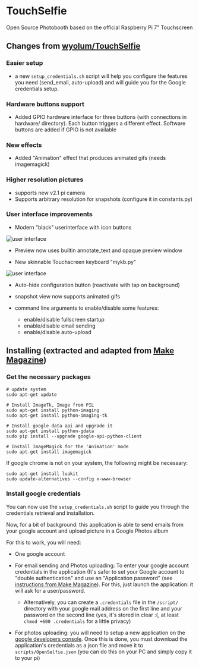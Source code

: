 # TouchSelfie
Open Source Photobooth based on the official Raspberry Pi 7" Touchscreen


## Changes from [wyolum/TouchSelfie](https://github.com/wyolum/TouchSelfie)

### Easier setup
- a new `setup_credentials.sh` script will help you configure the features you need (send_email, auto-upload) and will guide you for the Google credentials setup.

### Hardware buttons support
- Added GPIO hardware interface for three buttons (with connections in hardware/ directory). Each button triggers a different effect. Software buttons are added if GPIO is not available

### New effects
- Added "Animation" effect that produces animated gifs (needs imagemagick)

### Higher resolution pictures
- supports new v2.1 pi camera
- Supports arbitrary resolution for snapshots (configure it in constants.py)

### User interface improvements

- Modern "black" userinterface with icon buttons

![user interface](/laurentalacoque/TouchSelfie/blob/master/screenshots/new_user_interface.jpg?raw=true)

- Preview now uses builtin annotate_text and opaque preview window

- New skinnable Touchscreen keyboard "mykb.py"

![user interface](/laurentalacoque/TouchSelfie/blob/master/screenshots/new_keyboard.jpg?raw=true)

- Auto-hide configuration button (reactivate with tap on background)

- snapshot view now supports animated gifs

- command line arguments to enable/disable some features:
  - enable/disable fullscreen startup
  - enable/disable email sending
  - enable/disable auto-upload

## Installing (extracted and adapted from [Make Magazine](https://makezine.com/projects/raspberry-pi-photo-booth/))

### Get the necessary packages

```
# update system 
sudo apt-get update

# Install ImageTk, Image from PIL
sudo apt-get install python-imaging
sudo apt-get install python-imaging-tk

# Install google data api and upgrade it
sudo apt-get install python-gdata
sudo pip install --upgrade google-api-python-client

# Install ImageMagick for the 'Animation' mode
sudo apt-get install imagemagick
```

If google chrome is not on your system, the following might be necessary:

```
sudo apt-get install luakit
sudo update-alternatives --config x-www-browser
```

### Install google credentials

You can now use the `setup_credentials.sh` script to guide you through the credentials retrieval and installation.


Now, for a bit of background: this application is able to send emails from your google account and upload picture in a Google Photos album

For this to work, you will need:
- One google account
- For email sending and Photos uploading: To enter your google account credentials in the application (It's safer to set your Google account to "double authentication" and use an "Application password" (see [instructions from Make Magazine](https://makezine.com/projects/raspberry-pi-photo-booth/)). For this, just launch the application: it will ask for a user/password.

  - Alternatively, you can create a `.credentials` file in the `/script/` directory with your google mail address on the first line and your password on the second line (yes, it's stored in clear :(, at least `chmod +600 .credentials` for a little privacy)

- For photos uploading: you will need to setup a new application on the [google developers console](https://console.developers.google.com/). Once this is done, you must download the application's credentials as a json file and move it to `scripts/OpenSelfie.json` (you can do this on your PC and simply copy it to your pi)

